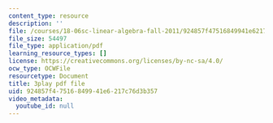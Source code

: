 ```yaml
---
content_type: resource
description: ''
file: /courses/18-06sc-linear-algebra-fall-2011/924857f47516849941e6217c76d3b357_J7DzL2_Na80.pdf
file_size: 54497
file_type: application/pdf
learning_resource_types: []
license: https://creativecommons.org/licenses/by-nc-sa/4.0/
ocw_type: OCWFile
resourcetype: Document
title: 3play pdf file
uid: 924857f4-7516-8499-41e6-217c76d3b357
video_metadata:
  youtube_id: null
---
```

